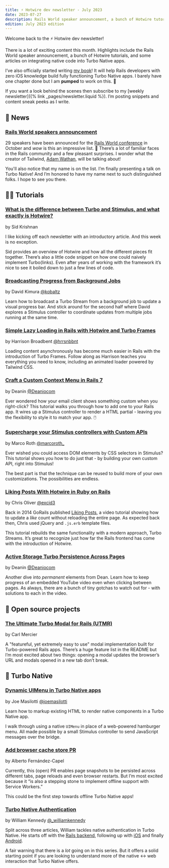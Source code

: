 ```yaml
---
title: ⚡️ Hotwire dev newsletter - July 2023
date: 2023-07-27
description: Rails World speaker announcement, a bunch of Hotwire tutorials, and some articles on integrating native code into Turbo Native apps.
edition: July 2023 edition
---
```


Welcome back to the ⚡️ Hotwire dev newsletter!

There is a lot of exciting content this month. Highlights include the Rails World speaker announcement, a bunch of Hotwire tutorials, and some articles on integrating native code into Turbo Native apps.

I’ve also officially started writing [my book](https://twitter.com/joemasilotti/status/1682440004570857473)! It will help Rails developers with zero iOS knowledge build fully functioning Turbo Native apps. I barely have one chapter done but I am **pumped** to work on this. 💪

If you want a look behind the scenes then subscribe to my [weekly newsletter]({% link _pages/newsletter.liquid %}). I’m posting snippets and content sneak peeks as I write.

## 📰 News

### [Rails World speakers announcement](https://rubyonrails.org/world/speakers)

29 speakers have been announced for the [Rails World conference](https://rubyonrails.org/world) in October and _wow_ is this an impressive list. 🤩 There’s a lot of familiar faces in the Rails community and a few pleasant surprises. I wonder what the creator of Tailwind, [Adam Wathan](https://twitter.com/adamwathan/status/1683538550518689792), will be talking about!

You'll also notice that my name is on the list. I’m finally presenting a talk on Turbo Native! And I’m honored to have my name next to such distinguished folks. I hope to see you there.

## 👩‍🎓 Tutorials

### [What is the difference between Turbo and Stimulus, and what exactly is Hotwire?](https://www.ducktypelabs.com/turbo-vs-stimulus/)

by Sid Krishnan

I like kicking off each newsletter with an introductory article. And this week is no exception.

Sid provides an overview of Hotwire and how all the different pieces fit together. There’s also a little code snippet on how one could naively implement Turbo(links). Even after years of working with the framework it’s nice to see it boiled down to just a few lines of code.

### [Broadcasting Progress from Background Jobs](https://www.driftingruby.com/episodes/broadcasting-progress-from-background-jobs)

by David Kimura [@kobaltz](https://twitter.com/kobaltz)

Learn how to broadcast a Turbo Stream from a background job to update a visual progress bar. And stick around for the second half where David explores a Stimulus controller to coordinate updates from multiple jobs running at the same time.

### [Simple Lazy Loading in Rails with Hotwire and Turbo Frames](https://railsnotes.xyz/blog/simple-lazy-loading-hotwire-turbo-frames-rails)

by Harrison Broadbent [@hrrsnbbnt](https://twitter.com/hrrsnbbnt?lang=en)

Loading content asynchronously has become much easier in Rails with the introduction of Turbo Frames. Follow along as Harrison teaches you everything you need to know, including an animated loader powered by Tailwind CSS.

### [Craft a Custom Context Menu in Rails 7](https://www.youtube.com/watch?v=39M7GHzZsG4)

by Deanin [@Deaniocom](https://twitter.com/deaniocom)

Ever wondered how your email client shows something custom when you right-click? This tutorial walks you through how to add one to your Rails app. It wires up a Stimulus controller to render a HTML partial - leaving you the flexibility to style it to match your app. 🖱️

### [Supercharge your Stimulus controllers with Custom APIs](https://marcoroth.dev/posts/supercharge-your-stimulus-controllers-with-custom-apis)

by Marco Roth [@marcoroth_](https://twitter.com/marcoroth_)

Ever wished you could access DOM elements by CSS selectors in Stimulus? This tutorial shows you how to do just that - by building your own custom API, right into Stimulus!

The best part is that the technique can be reused to build more of your own customizations. The possibilities are endless.

### [Liking Posts With Hotwire in Ruby on Rails](https://www.youtube.com/watch?v=vcjWe_Sc_Ck)

by Chris Oliver [@excid3](https://twitter.com/excid3)

Back in 2014 GoRails published [Liking Posts](https://gorails.com/episodes/liking-posts), a video tutorial showing how to update a *like* count without reloading the entire page. As expected back then, Chris used jQuery and `.js.erb` template files.

This tutorial rebuilds the same functionality with a modern approach, Turbo Streams. It’s great to recognize just how far the Rails frontend has come with the introduction of Hotwire.

### [Active Storage Turbo Persistence Across Pages](https://www.youtube.com/watch?v=h3zboEkzQ3Q)

by Deanin [@Deaniocom](https://twitter.com/deaniocom)

Another dive into _permanent_ elements from Dean. Learn how to keep progress of an embedded YouTube video even when clicking between pages. As always, there are a bunch of tiny gotchas to watch out for - with solutions to each in the video.

## 🐙 Open source projects

### [The Ultimate Turbo Modal for Rails (UTMR)](https://github.com/cmer/ultimate-turbo-modal)

by Carl Mercier

A "featureful, yet extremely easy to use" modal implementation built for Turbo-powered Rails apps. There’s a huge feature list in the README but I’m most excited about two things: opening a modal updates the browser’s URL and modals opened in a new tab don’t break.

## 📱 Turbo Native

### [Dynamic UIMenu in Turbo Native apps]()

by Joe Masilotti [@joemasilotti](https://twitter.com/joemasilotti)

Learn how to markup existing HTML to render native components in a Turbo Native app.

I walk through using a native `UIMenu` in place of a web-powered hamburger menu. All made possible by a small Stimulus controller to send JavaScript messages over the bridge.

### [Add browser cache store PR](https://github.com/hotwired/turbo/pull/949)

by Alberto Fernández-Capel

Currently, this (open) PR enables page snapshots to be persisted across different tabs, page reloads and even browser restarts. But I’m most excited because it “is also a stepping stone to implement offline support with Service Workers.”

This could be the first step towards offline Turbo Native apps!

### [Turbo Native Authentication](https://williamkennedy.ninja/turbo/2023/07/02/turbo-native-auth-rails/)

by William Kennedy [@\_williamkennedy](https://twitter.com/_williamkennedy)

Split across three articles, William tackles native authentication in Turbo Native. He starts off with the [Rails backend](https://williamkennedy.ninja/turbo/2023/07/02/turbo-native-auth-rails/), following up with [iOS](https://williamkennedy.ninja/turbo/2023/07/03/turbo-native-auth-ios/) and finally [Android](https://williamkennedy.ninja/turbo/2023/07/17/turbo-native-auth-android/).

A fair warning that there is a _lot_ going on in this series. But it offers a solid starting point if you are looking to understand more of the native ↔ web interaction that Turbo Native offers.
